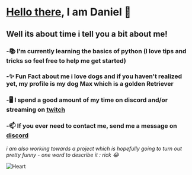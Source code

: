 # [Hello there](https://www.youtube.com/watch?v=eaEMSKzqGAg), I am Daniel 👋

## Well its about time i tell you a bit about me! 
### -📚 I’m currently learning the basics of python (I love tips and tricks so feel free to help me get started)
### -✨ Fun Fact about me i love dogs and if you haven't realized yet, my profile is my dog Max which is a golden Retriever 
### -🖥️ I spend a good amount of my time on discord and/or streaming on [twitch](https://www.twitch.tv/dang_daniboi)
### -📫 If you ever need to contact me, send me a message on [discord](https://discordapp.com/users/415663644991553536/)

*i am also working towards a project which is hopefully going to turn out pretty funny - one word to describe it : rick 😂*

![Heart](https://16kqg2tgn1u4ew0tl3ybl9pr-wpengine.netdna-ssl.com/wp-content/uploads/2021/03/iStock-1145766838-768x607.jpg)